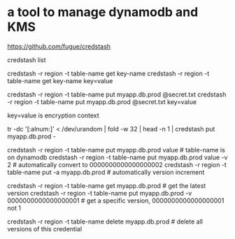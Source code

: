 # a tool to manage dynamodb and KMS
https://github.com/fugue/credstash

credstash list

credstash -r region -t table-name get key-name
credstash -r region -t table-name get key-name key=value

credstash -r region -t table-name put myapp.db.prod @secret.txt
credstash -r region -t table-name put myapp.db.prod @secret.txt key=value

key=value is encryption context

tr -dc '[:alnum:]' < /dev/urandom | fold -w 32 | head -n 1 | credstash put myapp.db.prod -

credstash  -r region -t table-name put myapp.db.prod value # table-name is on dynamodb
credstash  -r region -t table-name put myapp.db.prod value -v 2 # automatically convert to 0000000000000000002
credstash  -r region -t table-name put -a myapp.db.prod # automatically version increment

credstash  -r region -t table-name get myapp.db.prod # get the latest version
credstash  -r region -t table-name put myapp.db.prod -v 0000000000000000001 # get a specific version, 0000000000000000001 not 1

credstash  -r region -t table-name delete myapp.db.prod # delete all versions of this credential
